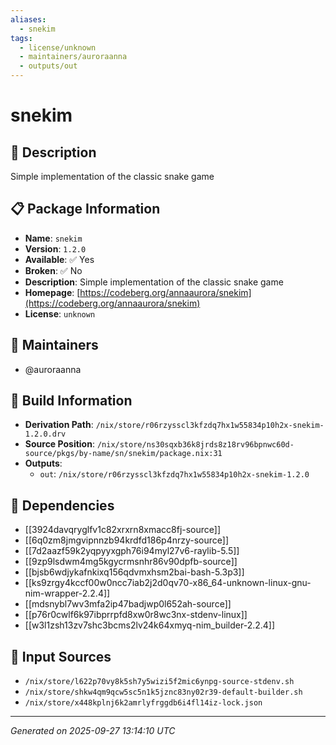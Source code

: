 ```yaml
---
aliases:
  - snekim
tags:
  - license/unknown
  - maintainers/auroraanna
  - outputs/out
---
```


# snekim

## 📝 Description

Simple implementation of the classic snake game

## 📋 Package Information

- **Name**: `snekim`
- **Version**: `1.2.0`
- **Available**: ✅ Yes
- **Broken**: ✅ No
- **Description**: Simple implementation of the classic snake game
- **Homepage**: [https://codeberg.org/annaaurora/snekim](https://codeberg.org/annaaurora/snekim)
- **License**: `unknown`
## 👥 Maintainers

- @auroraanna


## 🔧 Build Information

- **Derivation Path**: `/nix/store/r06rzysscl3kfzdq7hx1w55834p10h2x-snekim-1.2.0.drv`
- **Source Position**: `/nix/store/ns30sqxb36k8jrds8z18rv96bpnwc60d-source/pkgs/by-name/sn/snekim/package.nix:31`
- **Outputs**:
  - `out`:  `/nix/store/r06rzysscl3kfzdq7hx1w55834p10h2x-snekim-1.2.0`

## 🔗 Dependencies

- [[3924davqryglfv1c82xrxrn8xmacc8fj-source]]
- [[6q0zm8jmgvipnnzb94krdfd186p4nrzy-source]]
- [[7d2aazf59k2yqpyyxgph76i94myl27v6-raylib-5.5]]
- [[9zp9lsdwm4mg5kgycrmsnhr86v90dpfb-source]]
- [[bjsb6wdjykafnkixq156qdvmxhsm2bai-bash-5.3p3]]
- [[ks9zrgy4kccf00w0ncc7iab2j2d0qv70-x86_64-unknown-linux-gnu-nim-wrapper-2.2.4]]
- [[mdsnybl7wv3mfa2ip47badjwp0l652ah-source]]
- [[p76r0cwlf6k97ibprrpfd8xw0r8wc3nx-stdenv-linux]]
- [[w3l1zsh13zv7shc3bcms2lv24k64xmyq-nim_builder-2.2.4]]

## 📁 Input Sources

- `/nix/store/l622p70vy8k5sh7y5wizi5f2mic6ynpg-source-stdenv.sh`
- `/nix/store/shkw4qm9qcw5sc5n1k5jznc83ny02r39-default-builder.sh`
- `/nix/store/x448kplnj6k2amrlyfrggdb6i4fl14iz-lock.json`

---
*Generated on 2025-09-27 13:14:10 UTC*
